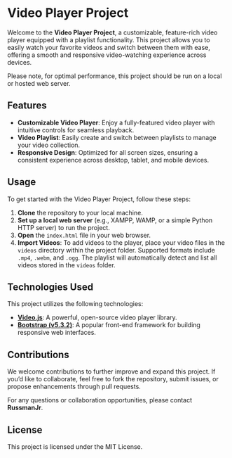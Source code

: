 # Video Player Project

Welcome to the **Video Player Project**, a customizable, feature-rich video player equipped with a playlist functionality. This project allows you to easily watch your favorite videos and switch between them with ease, offering a smooth and responsive video-watching experience across devices.

Please note, for optimal performance, this project should be run on a local or hosted web server.

## Features

- **Customizable Video Player**: Enjoy a fully-featured video player with intuitive controls for seamless playback.
- **Video Playlist**: Easily create and switch between playlists to manage your video collection.
- **Responsive Design**: Optimized for all screen sizes, ensuring a consistent experience across desktop, tablet, and mobile devices.

## Usage

To get started with the Video Player Project, follow these steps:

1. **Clone** the repository to your local machine.
2. **Set up a local web server** (e.g., XAMPP, WAMP, or a simple Python HTTP server) to run the project.
3. **Open** the `index.html` file in your web browser.
4. **Import Videos**: To add videos to the player, place your video files in the `videos` directory within the project folder. Supported formats include `.mp4`, `.webm`, and `.ogg`. The playlist will automatically detect and list all videos stored in the `videos` folder.

## Technologies Used

This project utilizes the following technologies:

- **[Video.js](https://videojs.com/)**: A powerful, open-source video player library.
- **[Bootstrap (v5.3.2)](https://getbootstrap.com/)**: A popular front-end framework for building responsive web interfaces.

## Contributions

We welcome contributions to further improve and expand this project. If you’d like to collaborate, feel free to fork the repository, submit issues, or propose enhancements through pull requests.

For any questions or collaboration opportunities, please contact **RussmanJr**.

## License

This project is licensed under the MIT License.
